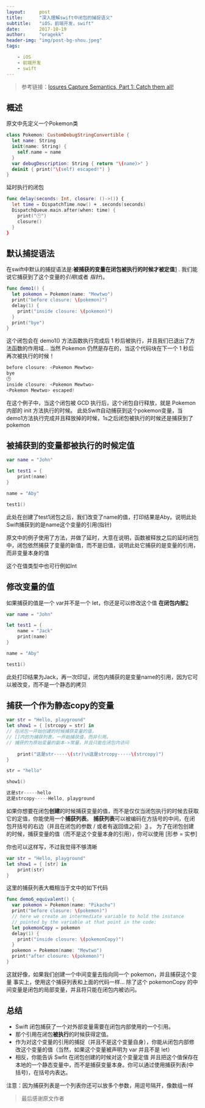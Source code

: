 ```yaml
---
layout:     post
title:      "深入理解swift中闭包的捕捉语义"
subtitle:   "iOS，前端开发，swift"
date:       2017-10-19
author:     "oragekk"
header-img: "img/post-bg-shou.jpeg"
tags:

    - iOS
    - 前端开发
    - swift 
---
```


>参考链接：[losures Capture Semantics, Part 1: Catch them all!](https://link.juejin.im/?target=https%3A%2F%2Fgold.xitu.io%2Fentry%2F5796308479bc440066443c8e)
## 概述
原文中先定义一个Pokemon类

```swift
class Pokemon: CustomDebugStringConvertible {
  let name: String
  init(name: String) {
    self.name = name
  }
  var debugDescription: String { return "\(name)>" }
  deinit { print("\(self) escaped!") }
}
```
延时执行的闭包
```swift
func delay(seconds: Int, closure: ()->()) {
  let time = DispatchTime.now() + .seconds(seconds)
  DispatchQueue.main.after(when: time) {
    print("🕑")
    closure()
  }
}
```
## 默认捕捉语法
在swift中默认的捕捉语法是:**被捕获的变量在闭包被执行的时候才被定值**[1](https://link.juejin.im/?target=http%3A%2F%2Falisoftware.github.io%2Fswift%2Fclosures%2F2016%2F07%2F25%2Fclosure-capture-1%2F%23fn%3Ablock-modifier)
. 我们能说它捕获到了这个变量的*引用*(或者 *指针*)。

```swift
func demo1() {
  let pokemon = Pokemon(name: "Mewtwo")
  print("before closure: \(pokemon)")
  delay(1) {
    print("inside closure: \(pokemon)")
  }
  print("bye")
}
```
这个闭包会在 demo1() 方法函数执行完成后 1 秒后被执行，并且我们已退出了方法函数的作用域… 当然 Pokemon 仍然是存在的，当这个代码块在下一个 1 秒后再次被执行的时候！
```swift
before closure: <Pokemon Mewtwo>
bye
🕑
inside closure: <Pokemon Mewtwo>
<Pokemon Mewtwo> escaped!
```
在这个例子中，当这个闭包被 GCD 执行后，这个闭包自行释放，就是 Pokemon 内部的 init 方法执行的时候。
此处Swift自动捕获到这个pokemon变量，当demo1方法执行完成并且释放掉的时候，1s之后闭包被执行的时候还是捕获到了pokemon

## 被捕获到的变量都被执行的时候定值
```swift
var name = "John"

let test1 = {
    print(name)
}

name = "Aby"

test1()
```
此处在创建了test1闭包之后，我们改变了name的值，打印结果是Aby。说明此处Swift捕获到的是name这个变量的引用(指针)

原文中的例子使用了方法，并做了延时，大意在说明，函数被释放之后的延时闭包中，闭包依然捕获了变量的新值，而不是旧值，说明此处它捕获的是变量的引用，而非变量本身的值

这个在值类型中也可行例如Int

## 修改变量的值
如果捕获的值是一个 var并不是一个 let，你还是可以修改这个值 **在闭包内部**[2](https://link.juejin.im/?target=http%3A%2F%2Falisoftware.github.io%2Fswift%2Fclosures%2F2016%2F07%2F25%2Fclosure-capture-1%2F%23fn%3Aobjc_block_modify)

```swift
var name = "John"

let test1 = {
    name = "Jack"
    print(name)
}

name = "Aby"

test1()
```
此处打印结果为Jack，再一次印证，闭包内捕获的是变量name的引用，因为它可以被改变，而不是一个静态的拷贝

## 捕获一个作为静态copy的变量
```swift
var str = "Hello, playground"
let show1 = { [strcopy = str] in 
// 在闭包一开始创建的时候捕获变量的值，
// []内的为捕获列表，一开始捕获值，而非引用。
// 捕获的为原始变量的副本->常量，并且只能在闭包内访问
    
    print("这是str-----\(str)\n这是strcopy-----\(strcopy)")
}

str = "hello"

show1()
```
```swift
这是str-----hello
这是strcopy-----Hello, playground
```
如果你想要在闭包**创建**的时候捕获变量的值，而不是仅仅当闭包执行的时候去获取它的定值，你能使用一个**捕获列表**。
**捕获列表**可以被编码在方括号的中间，在闭包开括号的右边（并且在闭包的参数 / 或者有返回值之前）[3](https://link.juejin.im/?target=http%3A%2F%2Falisoftware.github.io%2Fswift%2Fclosures%2F2016%2F07%2F25%2Fclosure-capture-1%2F%23fn%3Ain-keyword)
。
为了在闭包创建的时候，捕获变量的值（而不是这个变量本身的引用），你可以使用 [形参 = 实参]

你也可以这样写，不过我觉得不够清晰
```swift
var str = "Hello, playground"
let show1 = { [str] in 
    print(str)
}
```
这里的捕获列表大概相当于文中的如下代码
```swift
func demo6_equivalent() {
  var pokemon = Pokemon(name: "Pikachu")
  print("before closure: \(pokemon)")
  // here we create an intermediate variable to hold the instance 
  // pointed by the variable at that point in the code:
  let pokemonCopy = pokemon
  delay(1) {
    print("inside closure: \(pokemonCopy)")
  }
  pokemon = Pokemon(name: "Mewtwo")
  print("after closure: \(pokemon)")
}
```
这就好像，如果我们创建一个中间变量去指向同一个 pokemon，并且捕获这个变量
事实上，使用这个捕获列表和上面的代码一样… 除了这个 pokemonCopy 的中间变量是闭包的局部变量，并且将只能在闭包内被访问。

## 总结
- Swift 闭包捕获了一个对外部变量需要在闭包内部使用的一个引用。
- 那个引用在闭包**被执行**的时候获得定值。
- 作为对这个变量的引用的捕捉（并且不是这个变量自身），你能从闭包内部修改这个变量的值（当然，如果这个变量被声明为 var 并且不是 let）
- 相反，你能告诉 Swfit 在闭包创建的时候对这个变量定值 并且把这个值保存在本地的一个静态变量中，而不是捕获变量本身。你可以通过使用捕获列表(中括号)，在括号内表达。

注意：因为捕获列表是一个列表你还可以放多个参数，用逗号隔开，像数组一样

>最后感谢原文作者